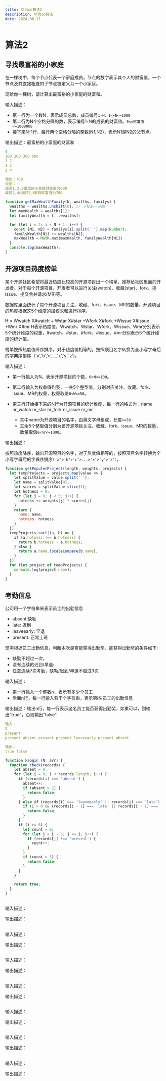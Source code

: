 ```yaml
---
title: 华为od算法2
description: 华为od算法
date: 2024-06-11
---
```


# 算法2

## 寻找最富裕的小家庭

在一棵树中，每个节点代表一个家庭成员，节点的数字表示其个人的财富值，一个节点及其直接相连的子节点被定义为一个小家庭。

现给你一棵树，请计算出最富裕的小家庭的财富和。

输入描述：

- 第一行为一个数N，表示成员总数，成员编号`1-N，1<=N<=1000`
- 第二行为N个空格分隔的数，表示编号1-N的成员的财富值。`0<=财富值<=1000000`
- 接下来N-1行，每行两个空格分隔的整数(N1,N2)，表示N1是N2的父节点。

输出描述：最富裕的小家庭的财富和

```yaml
4
100 200 300 500
1 2
1 3
2 4

输出：700
说明：
成员1,2,3组成的小家庭财富值为600
成员2,4组成的小家庭财富值为700
```

```js
function getMaxWealthFamily(N, wealths, familys) {
  wealths = wealths.unshift(0); // 下标从一开始
  let maxWealth = wealths[1];
  let familyWealth = [...wealths];

  for (let i = 2; i < N + 1; i++) {
    const [N1, N2] = familys[i].split(' ').map(Number);
    familyWealth[N1] += wealths[N2];
    maxWealth = Math.max(maxWealth, familyWealth[N1])
  }
  console.log(maxWealth);
}
```

## 开源项目热度榜单

某个开源社区希望将最近热度比较高的开源项目出一个榜单，推荐给社区里面的开发者。对于每个开源项目，开发者可以进行关注(watch)、收藏(star)、fork、提issue、提交合并请求(MR)等。

数据库里面统计了每个开源项目关注、收藏、fork、issue、MR的数量，开源项目的热度根据这5个维度的加权求和进行排序。

H = Wwatch X#watch + Wstar X#star +Wfork X#fork +Wissue X#issue +Wmr X#mr H表示热度值，Wwatch、Wstar、Wfork、Wissue、Wmr分别表示5个统计维度的权重，#watch、#star、#fork、#issue、#mr分别表示5个统计维度的统计值。

榜单按照热度值降序排序，对于热度值相等的，按照项目名字转换为全小写字母后的字典序排序（'a','b','c',...,'x','y','z')。

输入描述：

- 第一行输入为N，表示开源项目的个数，`0<N<=100`。

- 第二行输入为权重值列表，一共5个整型值，分别对应关注、收藏、fork、issue、MR的权重，权重取值`0<W<=50`。

- 第三行开始接下来的N行为开源项目的统计维度，每一行的格式为：name nr_watch nr_star nr_fork nr_issue nr_mr
  - 其中name为开源项目的名字，由英文字母组成，长度`<=50`
  - 其余5个整型值分别为该开源项目关注、收藏、fork、issue、MR的数量，数量取值`0<nr<=1000`。

输出描述：

按照热度降序，输出开源项目的名字，对于热度值相等的，按照项目名字转换为全小写字母后的字典序排序`('a'>'b'>'c'>...>'x'>'y'>'z')`。

```js
function getPopulerProject(length, weights, projects) {
  let tempProjects = projects.map(value => {
    let splitValue = value.split(' ');
    let name = splitValue[0];
    let scores = splitValue.slice(1);
    let hotness = 0;
    for (let j = 0; j < 5; j++) {
      hotness += weights[j] * scores[j]
    }
    return {
      name: name,
      hotness: hotness
    }
  })
  tempProjects.sort((a, b) => {
    if (a.hotness !== b.hotness) {
      return b.hotness - a.hotness;
    } else {
      return a.name.localeCompare(b.name);
    }
  })
  for (let project of tempProjects) {
    console.log(project.name);
  }
}
```

## 考勤信息

公司用一个字符串来表示员工的出勤信息

- absent:缺勒
- late: 迟到
- leaveearly: 早退
- present: 正常上班

现需根据员工出勤信息，判断本次是否能获得出勤奖，能获得出勤奖的条件如下:

- 缺勤不超过一次，
- 没有连续的迟到/早退:
- 任意连续7次考勤，缺勒/迟到/早退不超过3次

输入描述：

- 第一行输入一个整数n，表示有多少个员工
- 后面n行，每一行输入若干个字符串，表示第i名员工的出勤信息

输出描述：输出n行，每一行表示这名员工能否获得出勤奖，如果可以，则输出“true"，否则输出”false"

```yaml
输入：
2
present
present absent present present leaveearly present absent

输出：
true false
```

```js
function kaoqin (N, arr) {
  function check(records) {
    let absent = 0;
    for (let i = 0; i < records.length; i++) {
      if (records[i] === 'absent') {
        absent++;
        if (absent > 1) {
          return false;
        }
      } else if (records[i] === 'leaveearly' || records[i] === 'late') {
        if (i > 0 && (records[i - 1] === 'late' || records[i - 1] === 'leaveearly')) {
          return false;
        }
      }
      if (i >= 6) {
        let count = 0;
        for (let j = i - 6; j <= i; j++) {
          if (records[j] !== 'present') {
            count++;
          }
        }
        if (count > 3) {
          return false;
        }
      }
    }

    return true;
  }
}
```

## 

输入描述：

输出描述：

## 

输入描述：

输出描述：

## 

输入描述：

输出描述：

## 

输入描述：

输出描述：

## 

输入描述：

输出描述：

## 

输入描述：

输出描述：

## 

输入描述：

输出描述：
